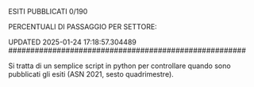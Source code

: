 ESITI PUBBLICATI 0/190 

PERCENTUALI DI PASSAGGIO PER SETTORE:

UPDATED 2025-01-24 17:18:57.304489
###################################################### 

Si tratta di un semplice script in python per controllare quando sono pubblicati gli esiti (ASN 2021, sesto quadrimestre).

